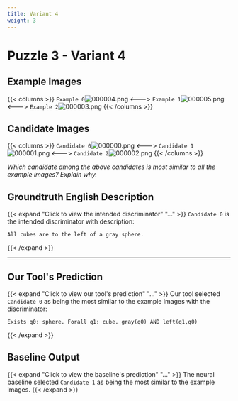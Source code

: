 ```yaml
---
title: Variant 4
weight: 3
---
```


# Puzzle 3 - Variant 4

## Example Images
{{< columns >}}
`Example 0`![000004.png](/clevr-variants/meeussen/fovariant-4/render/images/CLEVR_val_000004.png)
<--->
`Example 1`![000005.png](/clevr-variants/meeussen/fovariant-4/render/images/CLEVR_val_000005.png)
<--->
`Example 2`![000003.png](/clevr-variants/meeussen/fovariant-4/render/images/CLEVR_val_000003.png)
{{< /columns >}}

## Candidate Images
{{< columns >}}
`Candidate 0`![000000.png](/clevr-variants/meeussen/fovariant-4/render/images/CLEVR_val_000000.png)
<--->
`Candidate 1`![000001.png](/clevr-variants/meeussen/fovariant-4/render/images/CLEVR_val_000001.png)
<--->
`Candidate 2`![000002.png](/clevr-variants/meeussen/fovariant-4/render/images/CLEVR_val_000002.png)
{{< /columns >}}

*Which candidate among the above candidates is most similar to all the example images? Explain why.*

## Groundtruth English Description

{{< expand "Click to view the intended discriminator" "..." >}}
`Candidate 0` is the intended discriminator with description:
```plaintext 
All cubes are to the left of a gray sphere.
```
{{< /expand >}}

---



## Our Tool's Prediction

{{< expand "Click to view our tool's prediction" "..." >}}
Our tool selected `Candidate 0` as being the most similar to the example images with the discriminator:
```plaintext
Exists q0: sphere. Forall q1: cube. gray(q0) AND left(q1,q0)
```
{{< /expand >}}



## Baseline Output

{{< expand "Click to view the baseline's prediction" "..." >}}
The neural baseline selected `Candidate 1` as being the most similar to the example images.
{{< /expand >}}

